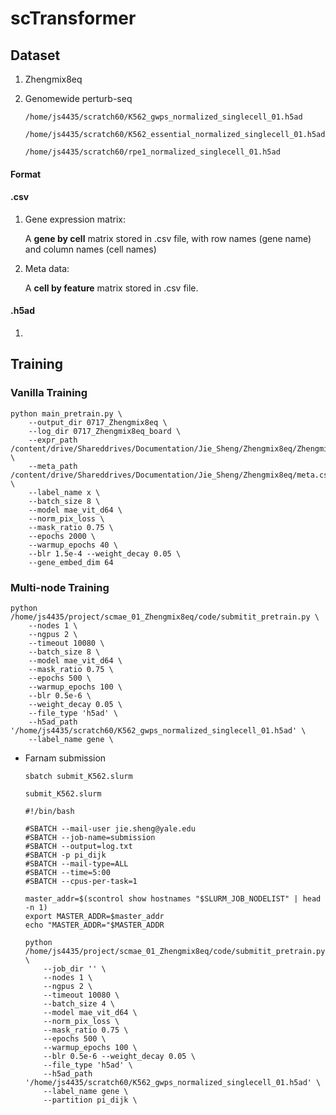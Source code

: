 # scTransformer

## Dataset

1. Zhengmix8eq

2. Genomewide perturb-seq 

   `/home/js4435/scratch60/K562_gwps_normalized_singlecell_01.h5ad`

   `/home/js4435/scratch60/K562_essential_normalized_singlecell_01.h5ad`

   `/home/js4435/scratch60/rpe1_normalized_singlecell_01.h5ad`

#### Format

#### .csv

1. Gene expression matrix: 

   A **gene by cell** matrix stored in .csv file, with row names (gene name) and column names (cell names)

2. Meta data:

   A **cell by feature** matrix stored in .csv file.

#### .h5ad

1. 

## Training

### Vanilla Training

```
python main_pretrain.py \
    --output_dir 0717_Zhengmix8eq \
    --log_dir 0717_Zhengmix8eq_board \
    --expr_path /content/drive/Shareddrives/Documentation/Jie_Sheng/Zhengmix8eq/Zhengmix8eq.csv \
    --meta_path /content/drive/Shareddrives/Documentation/Jie_Sheng/Zhengmix8eq/meta.csv \
    --label_name x \
    --batch_size 8 \
    --model mae_vit_d64 \
    --norm_pix_loss \
    --mask_ratio 0.75 \
    --epochs 2000 \
    --warmup_epochs 40 \
    --blr 1.5e-4 --weight_decay 0.05 \
    --gene_embed_dim 64
```

### Multi-node Training

```
python /home/js4435/project/scmae_01_Zhengmix8eq/code/submitit_pretrain.py \
    --nodes 1 \
    --ngpus 2 \
    --timeout 10080 \
    --batch_size 8 \
    --model mae_vit_d64 \
    --mask_ratio 0.75 \
    --epochs 500 \
    --warmup_epochs 100 \
    --blr 0.5e-6 \
    --weight_decay 0.05 \
    --file_type 'h5ad' \
    --h5ad_path '/home/js4435/scratch60/K562_gwps_normalized_singlecell_01.h5ad' \
    --label_name gene \
```

* Farnam submission

  ```
  sbatch submit_K562.slurm
  ```

  `submit_K562.slurm`

  ```
  #!/bin/bash
  
  #SBATCH --mail-user jie.sheng@yale.edu
  #SBATCH --job-name=submission
  #SBATCH --output=log.txt
  #SBATCH -p pi_dijk
  #SBATCH --mail-type=ALL
  #SBATCH --time=5:00
  #SBATCH --cpus-per-task=1
  
  master_addr=$(scontrol show hostnames "$SLURM_JOB_NODELIST" | head -n 1)
  export MASTER_ADDR=$master_addr
  echo "MASTER_ADDR="$MASTER_ADDR
  
  python /home/js4435/project/scmae_01_Zhengmix8eq/code/submitit_pretrain.py \
      --job_dir '' \
      --nodes 1 \
      --ngpus 2 \
      --timeout 10080 \
      --batch_size 4 \
      --model mae_vit_d64 \
      --norm_pix_loss \
      --mask_ratio 0.75 \
      --epochs 500 \
      --warmup_epochs 100 \
      --blr 0.5e-6 --weight_decay 0.05 \
      --file_type 'h5ad' \
      --h5ad_path '/home/js4435/scratch60/K562_gwps_normalized_singlecell_01.h5ad' \
      --label_name gene \
      --partition pi_dijk \
  ```
